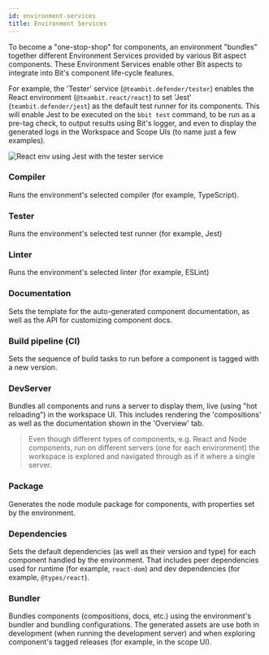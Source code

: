 ```yaml
---
id: environment-services
title: Environment Services
---
```


To become a "one-stop-shop" for components, an environment "bundles" together different Environment Services provided by various Bit aspect components. These Environment Services enable other Bit aspects to integrate into Bit's component life-cycle features.

For example, the 'Tester' service (`@teambit.defender/tester`) enables the React environment (`@teambit.react/react`) to set 'Jest' (`teambit.defender/jest`) as the default test runner for its components. This will enable Jest to be executed on the `bbit test` command, to be run as a pre-tag check, to output results using Bit's logger, and even to display the generated logs in the Workspace and Scope UIs (to name just a few examples).

![React env using Jest with the tester service](/img/react_env_ex.png)

### Compiler

Runs the environment's selected compiler (for example, TypeScript).

### Tester

Runs the environment's selected test runner (for example, Jest)

### Linter

Runs the environment's selected linter (for example, ESLint)

### Documentation

Sets the template for the auto-generated component documentation, as well as the API for customizing component docs.

### Build pipeline (CI)

Sets the sequence of build tasks to run before a component is tagged with a new version.

### DevServer

Bundles all components and runs a server to display them, live (using "hot reloading") in the workspace UI. This includes rendering the 'compositions' as well as the documentation shown in the 'Overview' tab.

> Even though different types of components, e.g. React and Node components, run on different servers (one for each environment) the workspace is explored and navigated through as if it where a single server.

### Package

Generates the node module package for components, with properties set by the environment.

### Dependencies

Sets the default dependencies (as well as their version and type) for each component handled by the environment. That includes peer dependencies used for runtime (for example, `react-dom`) and dev dependencies (for example, `@types/react`).

### Bundler

Bundles components (compositions, docs, etc.) using the environment's bundler and bundling configurations. The generated assets are use both in development (when running the development server) and when exploring component's tagged releases (for example, in the scope UI).

